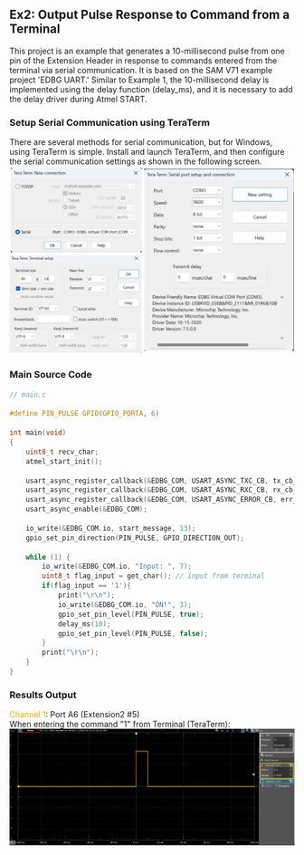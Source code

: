 ## Ex2: Output Pulse Response to Command from a Terminal

This project is an example that generates a 10-millisecond pulse from one pin of the Extension Header in response to commands entered from the terminal via serial communication. It is based on the SAM V71 example project 'EDBG UART.' Similar to Example 1, the 10-millisecond delay is implemented using the delay function (delay_ms), and it is necessary to add the delay driver during Atmel START.

### Setup Serial Communication using TeraTerm

There are several methods for serial communication, but for Windows, using TeraTerm is simple. Install and launch TeraTerm, and then configure the serial communication settings as shown in the following screen.
![alt text](../image/img_ex2_setup_terminal.png)

### Main Source Code

```c
// main.c

#define PIN_PULSE GPIO(GPIO_PORTA, 6)

int main(void)
{
	uint8_t recv_char;
	atmel_start_init();

	usart_async_register_callback(&EDBG_COM, USART_ASYNC_TXC_CB, tx_cb_EDBG_COM); // setup for serial communication
	usart_async_register_callback(&EDBG_COM, USART_ASYNC_RXC_CB, rx_cb_EDBG_COM);
	usart_async_register_callback(&EDBG_COM, USART_ASYNC_ERROR_CB, err_cb_EDBG_COM);
	usart_async_enable(&EDBG_COM);

	io_write(&EDBG_COM.io, start_message, 13);
	gpio_set_pin_direction(PIN_PULSE, GPIO_DIRECTION_OUT);

	while (1) {
		io_write(&EDBG_COM.io, "Input: ", 7);
		uint8_t flag_input = get_char(); // input from terminal
		if(flag_input == '1'){
			print("\r\n");
			io_write(&EDBG_COM.io, "ON!", 3);
			gpio_set_pin_level(PIN_PULSE, true);
			delay_ms(10);
			gpio_set_pin_level(PIN_PULSE, false);
		}
		print("\r\n");
	}
}
```

### Results Output

<span style="color: Orange; ">Channel 1</span>: Port A6 (Extension2 #5)  
When entering the command "1" from Terminal (TeraTerm):
![alt text](../image/img_ex2_output.png)
